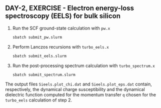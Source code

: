 ## DAY-2, EXERCISE - Electron energy-loss spectroscopy (EELS) for bulk silicon 

1. Run the SCF ground-state calculation with `pw.x`
   ```bash
   sbatch submit_pw.slurm
   ```

2. Perform Lanczos recursions with `turbo_eels.x`
   ```bash
   sbatch submit_eels.slurm
   ```

3. Run the post-processing spectrum calculation with `turbo_spectrum.x`
   ```bash
   sbatch submit_spectrum.slurm
   ```

The output files `Sieels.plot_chi.dat` and `Sieels.plot_eps.dat` contain, respectively, 
the dynamical charge susceptibility and the dynamical dielectric function computed for the 
momentum transfer `q` chosen for the `turbo_eels` calculation of step 2.

